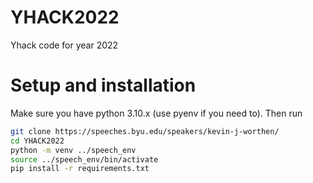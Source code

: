 # YHACK2022
Yhack code for year 2022

# Setup and installation
Make sure you have python 3.10.x (use pyenv if you need to). Then run
```bash
git clone https://speeches.byu.edu/speakers/kevin-j-worthen/
cd YHACK2022
python -m venv ../speech_env
source ../speech_env/bin/activate
pip install -r requirements.txt
```
